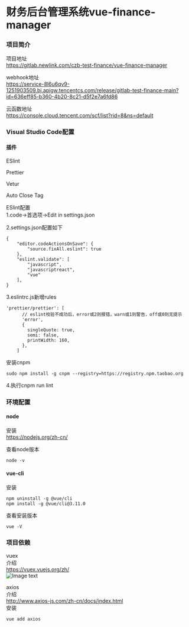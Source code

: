# 财务后台管理系统vue-finance-manager  

### 项目简介
项目地址  
https://gitlab.newlink.com/czb-test-finance/vue-finance-manager  

webhook地址  
https://service-8l6u6qv9-1251903509.bj.apigw.tencentcs.com/release/gitlab-test-finance-main?id=636eff85-b360-4b20-8c21-d5f2e7a6fd86  

云函数地址  
https://console.cloud.tencent.com/scf/list?rid=8&ns=default  

### Visual Studio Code配置  
#### 插件  
ESlint  

Prettier  

Vetur  

Auto Close Tag  

ESlint配置  
1.code->首选项->Edit in settings.json  

2.settings.json配置如下  
```
{
    "editor.codeActionsOnSave": {
        "source.fixAll.eslint": true
    },    
    "eslint.validate": [
        "javascript",
        "javascriptreact",
        "vue"
    ],
}
```  

3.eslintrc.js新增rules  
```
'prettier/prettier': [
      // eslint校验不成功后，error或2则报错，warn或1则警告，off或0则⽆提示
      'error',
      {
        singleQuote: true,
        semi: false,
        printWidth: 160,
      },
    ]
```  

安装cnpm  
```
sudo npm install -g cnpm --registry=https://registry.npm.taobao.org
```
4.执行cnpm run lint  

### 环境配置  
#### node  
安装  
https://nodejs.org/zh-cn/  

查看node版本  
```
node -v
````

#### vue-cli
安装  
```
npm uninstall -g @vue/cli
npm install -g @vue/cli@3.11.0
```
查看安装版本  
```
vue -V
```

### 项目依赖
vuex  
介绍  
https://vuex.vuejs.org/zh/  
![Image text](https://gitlab.newlink.com/czb-test-finance/vue-finance-manager/-/raw/master/images/vuex.png)  

axios  
介绍  
http://www.axios-js.com/zh-cn/docs/index.html  
安装  
```
vue add axios  
```  





